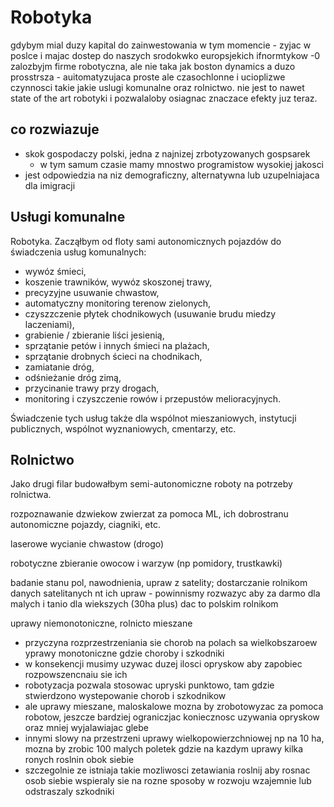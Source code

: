 # Robotyka

gdybym mial duzy kapital do zainwestowania w tym momencie - zyjac w poslce i majac dostep do naszych srodokwko europsjekich ifnormtykow -0 zalozbyjm firme robotyczna, ale nie taka jak boston dynamics a duzo prosstrsza - auitomatyzujaca proste ale czasochlonne i ucioplizwe czynnosci takie jakie uslugi komunalne oraz rolnictwo. nie jest to nawet state of the art robotyki i pozwalaloby osiagnac znaczace efekty juz teraz. 

## co rozwiazuje

- skok gospodaczy polski, jedna z najnizej zrbotyzowanych gospsarek
    - w tym samum czasie mamy mnostwo programistow wysokiej jakosci
- jest odpowiedzia na niz demograficzny, alternatywna lub uzupelniajaca dla imigracji


## Usługi komunalne

Robotyka. Zacząłbym od floty sami autonomicznych pojazdów do świadczenia usług komunalnych:
- wywóz śmieci,
- koszenie trawników, wywóz skoszonej trawy,
- precyzyjne usuwanie chwastow,
- automatyczny monitoring terenow zielonych,
- czyszzczenie płytek chodnikowych (usuwanie brudu miedzy laczeniami),
- grabienie / zbieranie liści jesienią,
- sprzątanie petów i innych śmieci na plażach,
- sprzątanie drobnych ścieci na chodnikach,
- zamiatanie dróg,
- odśnieżanie dróg zimą,
- przycinanie trawy przy drogach,
- monitoring i czyszczenie rowów i przepustów melioracyjnych.

Świadczenie tych usług także dla wspólnot mieszaniowych, instytucji publicznych, wspólnot wyznaniowych, cmentarzy, etc.



## Rolnictwo

Jako drugi filar budowałbym semi-autonomiczne roboty na potrzeby rolnictwa.

rozpoznawanie dzwiekow zwierzat za pomoca ML, ich dobrostranu
autonomiczne pojazdy, ciagniki, etc.

laserowe wycianie chwastow (drogo)

robotyczne zbieranie owocow i warzyw (np pomidory, trustkawki)

badanie stanu pol, nawodnienia, upraw z satelity; dostarczanie rolnikom danych satelitanych nt ich upraw - powinnismy rozwazyc aby za darmo dla malych i tanio dla wiekszych (30ha plus) dac to polskim rolnikom

uprawy niemonotoniczne, rolnicto mieszane
 - przyczyna rozprzestrzeniania sie chorob na polach sa wielkobszaroew yprawy monotoniczne gdzie choroby i szkodniki
 - w konsekencji musimy uzywac duzej ilosci opryskow aby zapobiec rozpowszencnaiu sie ich
 - robotyzacja pozwala stosowac upryski punktowo, tam gdzie stwierdzono wystepowanie chorob i szkodnikow
 - ale uprawy mieszane, maloskalowe mozna by zrobotowyzac za pomoca robotow, jeszcze bardziej ograniczjac koniecznosc uzywania opryskow oraz mniej wyjalawiajac glebe
 - innymi slowy na przestrzeni uprawy wielkopowierzchniowej np na 10 ha, mozna by zrobic 100 malych poletek gdzie na kazdym uprawy kilka ronych roslnin obok siebie
 - szczegolnie ze istniaja takie mozliwosci zetawiania roslnij aby rosnac osob siebie wspieraly sie na rozne sposoby w rozwoju wzajemnie lub odstraszaly szkodniki

